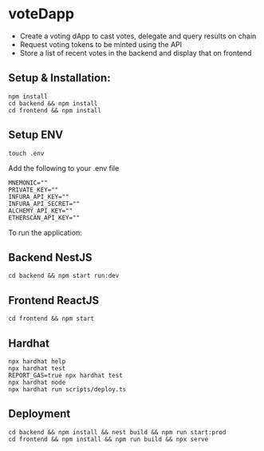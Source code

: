 # voteDapp

- Create a voting dApp to cast votes, delegate and query results on chain
- Request voting tokens to be minted using the API
- Store a list of recent votes in the backend and display that on frontend

## Setup & Installation:

```shell
npm install
cd backend && npm install
cd frontend && npm install
```

## Setup ENV

```shell
touch .env
```

Add the following to your .env file

```shell
MNEMONIC=""
PRIVATE_KEY=""
INFURA_API_KEY=""
INFURA_API_SECRET=""
ALCHEMY_API_KEY=""
ETHERSCAN_API_KEY=""
```

To run the application:

## Backend NestJS

```shell
cd backend && npm start run:dev
```

## Frontend ReactJS

```shell
cd frontend && npm start
```

## Hardhat

```shell
npx hardhat help
npx hardhat test
REPORT_GAS=true npx hardhat test
npx hardhat node
npx hardhat run scripts/deploy.ts
```

## Deployment

```shell
cd backend && npm install && nest build && npm run start:prod
cd frontend && npm install && npm run build && npx serve
```
